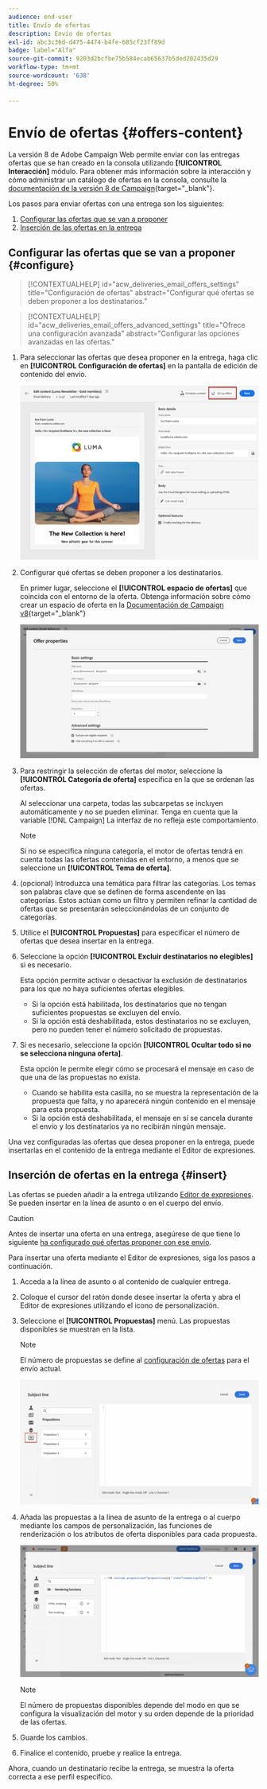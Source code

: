```yaml
---
audience: end-user
title: Envío de ofertas
description: Envío de ofertas
exl-id: abc3c36d-d475-4474-b4fe-685cf23ff89d
badge: label="Alfa"
source-git-commit: 9203d2bcfbe75b584ecab65637b5ded202435d29
workflow-type: tm+mt
source-wordcount: '638'
ht-degree: 50%

---
```



# Envío de ofertas {#offers-content}

La versión 8 de Adobe Campaign Web permite enviar con las entregas ofertas que se han creado en la consola utilizando **[!UICONTROL Interacción]** módulo. Para obtener más información sobre la interacción y cómo administrar un catálogo de ofertas en la consola, consulte la [documentación de la versión 8 de Campaign](https://experienceleague.adobe.com/docs/campaign/campaign-v8/offers/interaction.html?lang=es){target="_blank"}.

Los pasos para enviar ofertas con una entrega son los siguientes:

1. [Configurar las ofertas que se van a proponer](#configure)
1. [Inserción de las ofertas en la entrega](#insert)

## Configurar las ofertas que se van a proponer {#configure}

>[!CONTEXTUALHELP]
>id="acw_deliveries_email_offers_settings"
>title="Configuración de ofertas"
>abstract="Configurar qué ofertas se deben proponer a los destinatarios."

>[!CONTEXTUALHELP]
>id="acw_deliveries_email_offers_advanced_settings"
>title="Ofrece una configuración avanzada"
>abstract="Configurar las opciones avanzadas en las ofertas."

1. Para seleccionar las ofertas que desea proponer en la entrega, haga clic en **[!UICONTROL Configuración de ofertas]** en la pantalla de edición de contenido del envío.

   ![](assets/setup-offers.png)

1. Configurar qué ofertas se deben proponer a los destinatarios.

   En primer lugar, seleccione el **[!UICONTROL espacio de ofertas]** que coincida con el entorno de la oferta. Obtenga información sobre cómo crear un espacio de oferta en la [Documentación de Campaign v8](https://experienceleague.adobe.com/docs/campaign/campaign-v8/offers/interaction-settings/interaction-offer-spaces.html){target="_blank"}

   ![](assets/create-content-offers.png)

1. Para restringir la selección de ofertas del motor, seleccione la **[!UICONTROL Categoría de oferta]** específica en la que se ordenan las ofertas.

   Al seleccionar una carpeta, todas las subcarpetas se incluyen automáticamente y no se pueden eliminar. Tenga en cuenta que la variable [!DNL Campaign] La interfaz de no refleja este comportamiento.

   >[!NOTE]
   >
   >Si no se especifica ninguna categoría, el motor de ofertas tendrá en cuenta todas las ofertas contenidas en el entorno, a menos que se seleccione un **[!UICONTROL Tema de oferta]**.

1. (opcional) Introduzca una temática para filtrar las categorías. Los temas son palabras clave que se definen de forma ascendente en las categorías. Estos actúan como un filtro y permiten refinar la cantidad de ofertas que se presentarán seleccionándolas de un conjunto de categorías.

1. Utilice el **[!UICONTROL Propuestas]** para especificar el número de ofertas que desea insertar en la entrega.

1. Seleccione la opción **[!UICONTROL Excluir destinatarios no elegibles]** si es necesario.

   Esta opción permite activar o desactivar la exclusión de destinatarios para los que no haya suficientes ofertas elegibles.

   * Si la opción está habilitada, los destinatarios que no tengan suficientes propuestas se excluyen del envío.
   * Si la opción está deshabilitada, estos destinatarios no se excluyen, pero no pueden tener el número solicitado de propuestas.

1. Si es necesario, seleccione la opción **[!UICONTROL Ocultar todo si no se selecciona ninguna oferta]**.

   Esta opción le permite elegir cómo se procesará el mensaje en caso de que una de las propuestas no exista.

   * Cuando se habilita esta casilla, no se muestra la representación de la propuesta que falta, y no aparecerá ningún contenido en el mensaje para esta propuesta.
   * Si la opción está deshabilitada, el mensaje en sí se cancela durante el envío y los destinatarios ya no recibirán ningún mensaje.

Una vez configuradas las ofertas que desea proponer en la entrega, puede insertarlas en el contenido de la entrega mediante el Editor de expresiones.

## Inserción de ofertas en la entrega {#insert}

Las ofertas se pueden añadir a la entrega utilizando [Editor de expresiones](../personalization/gs-personalization.md#access). Se pueden insertar en la línea de asunto o en el cuerpo del envío.

>[!CAUTION]
>
>Antes de insertar una oferta en una entrega, asegúrese de que tiene lo siguiente [ha configurado qué ofertas proponer con ese envío](#configure).

Para insertar una oferta mediante el Editor de expresiones, siga los pasos a continuación.

1. Acceda a la línea de asunto o al contenido de cualquier entrega.

1. Coloque el cursor del ratón donde desee insertar la oferta y abra el Editor de expresiones utilizando el icono de personalización.

1. Seleccione el **[!UICONTROL Propuestas]** menú. Las propuestas disponibles se muestran en la lista.

   >[!NOTE]
   >
   >El número de propuestas se define al [configuración de ofertas](#configure) para el envío actual.

   ![](assets/offer-insertion.png)

1. Añada las propuestas a la línea de asunto de la entrega o al cuerpo mediante los campos de personalización, las funciones de renderización o los atributos de oferta disponibles para cada propuesta.

   ![](assets/offer-inserted.png)

   >[!NOTE]
   >
   >El número de propuestas disponibles depende del modo en que se configura la visualización del motor y su orden depende de la prioridad de las ofertas.

1. Guarde los cambios.

1. Finalice el contenido, pruebe y realice la entrega.

Ahora, cuando un destinatario recibe la entrega, se muestra la oferta correcta a ese perfil específico.
